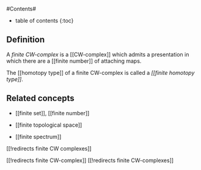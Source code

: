 
#Contents#
* table of contents
{:toc}

## Definition

A _finite CW-complex_ is a [[CW-complex]] which admits a presentation in which there are a [[finite number]] of attaching maps.

The [[homotopy type]] of a finite CW-complex is called a _[[finite homotopy type]]_.

## Related concepts

* [[finite set]], [[finite number]]

* [[finite topological space]]

* [[finite spectrum]]

[[!redirects finite CW complexes]]

[[!redirects finite CW-complex]]
[[!redirects finite CW-complexes]]

